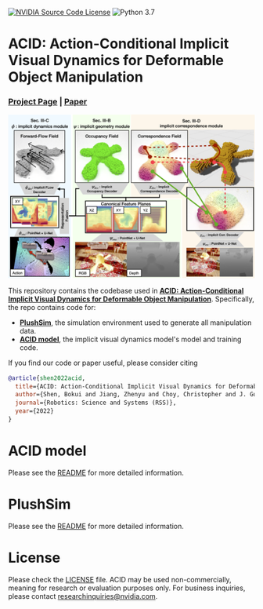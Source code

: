 [![NVIDIA Source Code License](https://img.shields.io/badge/license-NSCL-blue.svg)](https://github.com/NVlabs/ACID/blob/master/LICENSE)
![Python 3.7](https://img.shields.io/badge/python-3.7-green.svg)

# ACID: Action-Conditional Implicit Visual Dynamics for Deformable Object Manipulation

### [Project Page](https://b0ku1.github.io/acid/) | [Paper](https://arxiv.org/abs/2203.06856)

<div style="text-align: center">
<img src="_media/model_figure.png" width="600"/>
</div>

This repository contains the codebase used in [**ACID: Action-Conditional Implicit Visual Dynamics for Deformable Object Manipulation**](https://b0ku1.github.io/acid/). Specifically, the repo contains code for:
* [**PlushSim**](./PlushSim/), the simulation environment used to generate all manipulation data.
* [**ACID model**](./ACID/), the implicit visual dynamics model's model and training code.

If you find our code or paper useful, please consider citing
```bibtex
@article{shen2022acid,
  title={ACID: Action-Conditional Implicit Visual Dynamics for Deformable Object Manipulation},
  author={Shen, Bokui and Jiang, Zhenyu and Choy, Christopher and J. Guibas, Leonidas and Savarese, Silvio and Anandkumar, Anima and Zhu, Yuke},
  journal={Robotics: Science and Systems (RSS)},
  year={2022}
}
```

# ACID model
Please see the [README](./ACID/README.md) for more detailed information.


# PlushSim
Please see the [README](./PlushSim/README.md) for more detailed information.


# License
Please check the [LICENSE](./LICENSE) file. ACID may be used non-commercially, meaning for research or evaluation purposes only. For business inquiries, please contact researchinquiries@nvidia.com.
